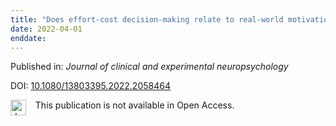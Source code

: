 ```yaml
---
title: "Does effort-cost decision-making relate to real-world motivation in people living with HIV?"
date: 2022-04-01
enddate:
---
```


Published in: *Journal of clinical and experimental neuropsychology*

DOI: [10.1080/13803395.2022.2058464](https://doi.org/10.1080/13803395.2022.2058464)

<img src="https://upload.wikimedia.org/wikipedia/commons/thumb/0/0e/Closed_Access_logo_transparent.svg/1200px-Closed_Access_logo_transparent.svg.png" alt="drawing" width="25" align="left"/> &nbsp;&nbsp;&nbsp;This publication is not available in Open Access.


